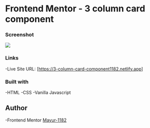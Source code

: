 # Frontend Mentor - 3 column card component

### Screenshot
![](screenshot/screenshot.png)

### Links
-Live Site URL:
[https://3-column-card-component1182.netlify.app]

### Built with
-HTML
-CSS
-Vanilla Javascript

## Author
-Frontend Mentor
[Mayur-1182](https://www.frontendmentor.io/profile/Mayur-1182)

